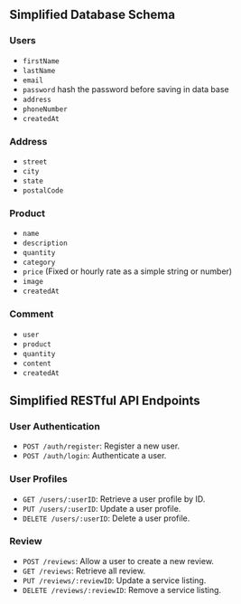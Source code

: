 ## Simplified Database Schema

### Users

- `firstName`
- `lastName`
- `email`
- `password` hash the password before saving in data base
- `address`
- `phoneNumber`
- `createdAt`

### Address

- `street`
- `city`
- `state`
- `postalCode`

### Product

- `name`
- `description`
- `quantity`
- `category`
- `price` (Fixed or hourly rate as a simple string or number)
- `image`
- `createdAt`

### Comment

- `user`
- `product`
- `quantity`
- `content`
- `createdAt`

## Simplified RESTful API Endpoints

### User Authentication

- `POST /auth/register`: Register a new user.
- `POST /auth/login`: Authenticate a user.

### User Profiles

- `GET /users/:userID`: Retrieve a user profile by ID.
- `PUT /users/:userID`: Update a user profile.
- `DELETE /users/:userID`: Delete a user profile.

### Review

- `POST /reviews`: Allow a user to create a new review.
- `GET /reviews`: Retrieve all review.
- `PUT /reviews/:reviewID`: Update a service listing.
- `DELETE /reviews/:reviewID`: Remove a service listing.
